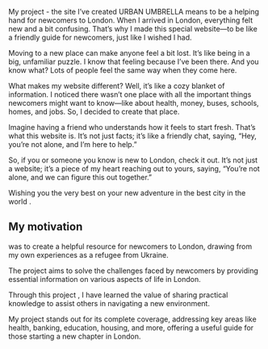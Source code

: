My project - the site I’ve created URBAN UMBRELLA means to be a helping hand for newcomers to London.
When I arrived in London, everything felt new and a bit confusing. That’s why I made this special website—to be like a friendly guide for newcomers, just like I wished I had.

Moving to a new place can make anyone feel a bit lost. It’s like being in a big, unfamiliar puzzle. I know that feeling because I’ve been there. And you know what? Lots of people feel the same way when they come here.

What makes my website different? Well, it’s like a cozy blanket of information. I noticed there wasn’t one place with all the important things newcomers might want to know—like about health, money, buses, schools, homes, and jobs. So, I decided to create that place.

Imagine having a friend who understands how it feels to start fresh. That’s what this website is. It’s not just facts; it’s like a friendly chat, saying, “Hey, you’re not alone, and I’m here to help.”

So, if you or someone you know is new to London, check it out. It’s not just a website; it’s a piece of my heart reaching out to yours, saying, “You’re not alone, and we can figure this out together.”

Wishing you the very best on your new adventure in the best city in the world .
## My motivation
was to create a helpful resource for newcomers to London, drawing from my own experiences as a refugee from Ukraine.

The project aims to solve the challenges faced by newcomers by providing essential information on various aspects of life in London.

Through this project , I have  learned the value of sharing practical knowledge to assist others in navigating a new environment.

My project stands out for its complete  coverage, addressing key areas like health, banking, education, housing, and more, offering a useful guide for those starting a new chapter in London.